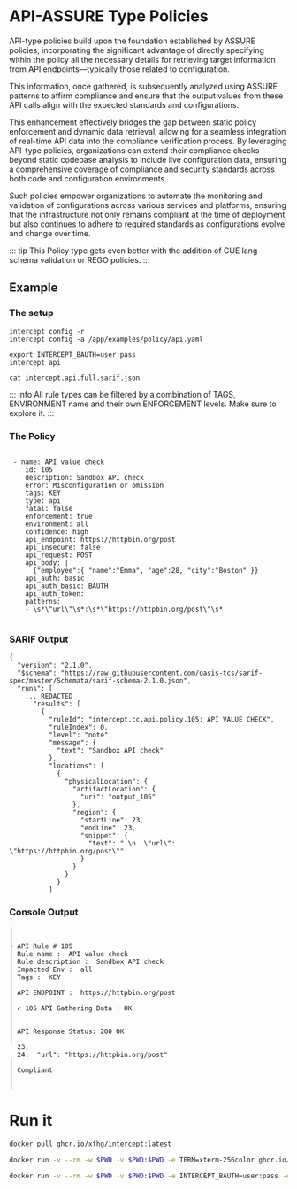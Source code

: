 # API-ASSURE Type Policies

API-type policies build upon the foundation established by ASSURE policies, incorporating the significant advantage of directly specifying within the policy all the necessary details for retrieving target information from API endpoints—typically those related to configuration. 

This information, once gathered, is subsequently analyzed using ASSURE patterns to affirm compliance and ensure that the output values from these API calls align with the expected standards and configurations.

This enhancement effectively bridges the gap between static policy enforcement and dynamic data retrieval, allowing for a seamless integration of real-time API data into the compliance verification process. By leveraging API-type policies, organizations can extend their compliance checks beyond static codebase analysis to include live configuration data, ensuring a comprehensive coverage of compliance and security standards across both code and configuration environments.

Such policies empower organizations to automate the monitoring and validation of configurations across various services and platforms, ensuring that the infrastructure not only remains compliant at the time of deployment but also continues to adhere to required standards as configurations evolve and change over time.

::: tip
This Policy type gets even better with the addition of CUE lang schema validation or REGO policies.
:::




## Example

### The setup

```sh{4-5}
intercept config -r 
intercept config -a /app/examples/policy/api.yaml

export INTERCEPT_BAUTH=user:pass
intercept api 

cat intercept.api.full.sarif.json
```

::: info
All rule types can be filtered by a combination of TAGS, ENVIRONMENT name and their own ENFORCEMENT levels. Make sure to explore it.
:::


### The Policy

```yaml{7,12-21}

 - name: API value check
    id: 105
    description: Sandbox API check
    error: Misconfiguration or omission
    tags: KEY
    type: api
    fatal: false
    enforcement: true
    environment: all
    confidence: high
    api_endpoint: https://httpbin.org/post
    api_insecure: false
    api_request: POST
    api_body: |
      {"employee":{ "name":"Emma", "age":28, "city":"Boston" }} 
    api_auth: basic
    api_auth_basic: BAUTH
    api_auth_token:
    patterns:
    - \s*\"url\"\s*:\s*\"https://httpbin.org/post\"\s*


```



### SARIF Output 

```json{8,24}
{
  "version": "2.1.0",
  "$schema": "https://raw.githubusercontent.com/oasis-tcs/sarif-spec/master/Schemata/sarif-schema-2.1.0.json",
  "runs": [
    ... REDACTED
      "results": [
        {
          "ruleId": "intercept.cc.api.policy.105: API VALUE CHECK",
          "ruleIndex": 0,
          "level": "note",
          "message": {
            "text": "Sandbox API check"
          },
          "locations": [
            {
              "physicalLocation": {
                "artifactLocation": {
                  "uri": "output_105"
                },
                "region": {
                  "startLine": 23,
                  "endLine": 23,
                  "snippet": {
                    "text": " \n  \"url\": \"https://httpbin.org/post\""
                  }
                }
              }
            }
          ]
```

### Console Output

```sh{9,11,14}
│ 
│ 
├ API Rule # 105
│ Rule name :  API value check
│ Rule description :  Sandbox API check
│ Impacted Env :  all
│ Tags :  KEY
│ 
│ API ENDPOINT :  https://httpbin.org/post
│ 
│ ✓ 105 API Gathering Data : OK
│ 
│ 
│ API Response Status: 200 OK
│ 
  23: 
  24:  "url": "https://httpbin.org/post"
│ 
│ Compliant
│ 
│ 

```


# Run it

```sh
docker pull ghcr.io/xfhg/intercept:latest

docker run -v --rm -w $PWD -v $PWD:$PWD -e TERM=xterm-256color ghcr.io/xfhg/intercept intercept config -a examples/policy/api.yaml

docker run -v --rm -w $PWD -v $PWD:$PWD -e INTERCEPT_BAUTH=user:pass -e TERM=xterm-256color ghcr.io/xfhg/intercept intercept api 
```